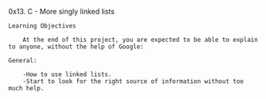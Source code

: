 0x13. C - More singly linked lists


	Learning Objectives

		At the end of this project, you are expected to be able to explain to anyone, without the help of Google:

	General:

		-How to use linked lists.
		-Start to look for the right source of information without too much help.

